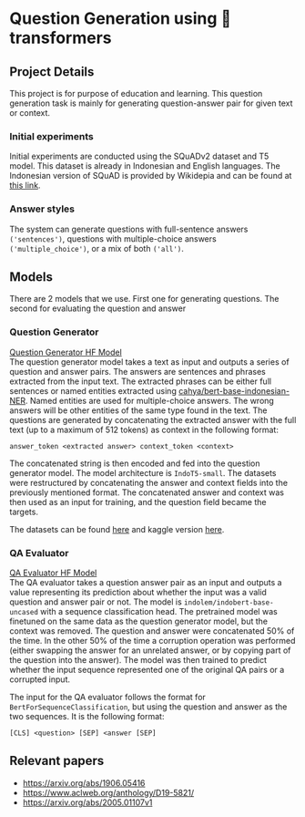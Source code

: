 # Question Generation using 🤗 transformers

## Project Details
This project is for purpose of education and learning. This question generation task is mainly for generating question-answer pair for given text or context.

### Initial experiments
Initial experiments are conducted using the SQuADv2 dataset and T5 model. This dataset is already in Indonesian and English languages. The Indonesian version of SQuAD is provided by Wikidepia and can be found at [this link](https://github.com/Wikidepia/indonesian_datasets).


### Answer styles
The system can generate questions with full-sentence answers `('sentences')`, questions with multiple-choice answers `('multiple_choice')`, or a mix of both `('all')`.

## Models
There are 2 models that we use. First one for generating questions. The second for evaluating the question and answer

### Question Generator
[Question Generator HF Model](https://huggingface.co/widyanto/IndoT5-small-qg)<br>
The question generator model takes a text as input and outputs a series of question and answer pairs. The answers are sentences and phrases extracted from the input text. The extracted phrases can be either full sentences or named entities extracted using [cahya/bert-base-indonesian-NER](https://huggingface.co/cahya/bert-base-indonesian-NER). Named entities are used for multiple-choice answers. The wrong answers will be other entities of the same type found in the text. The questions are generated by concatenating the extracted answer with the full text (up to a maximum of 512 tokens) as context in the following format:

```
answer_token <extracted answer> context_token <context>
```
The concatenated string is then encoded and fed into the question generator model. The model architecture is `IndoT5-small`. The datasets were restructured by concatenating the answer and context fields into the previously mentioned format. The concatenated answer and context was then used as an input for training, and the question field became the targets.

The datasets can be found [here](https://drive.google.com/drive/folders/1-wCkPQy4bhPybJ4vuvP7DDRNxAzSRtwT?usp=sharing) and kaggle version [here](https://www.kaggle.com/fathinahizzati/questionanswer).

### QA Evaluator
[QA Evaluator HF Model](https://huggingface.co/widyanto/indobert-base-uncased-qa-evaluator)<br>
The QA evaluator takes a question answer pair as an input and outputs a value representing its prediction about whether the input was a valid question and answer pair or not. The model is `indolem/indobert-base-uncased` with a sequence classification head. The pretrained model was finetuned on the same data as the question generator model, but the context was removed. The question and answer were concatenated 50% of the time. In the other 50% of the time a corruption operation was performed (either swapping the answer for an unrelated answer, or by copying part of the question into the answer). The model was then trained to predict whether the input sequence represented one of the original QA pairs or a corrupted input.

The input for the QA evaluator follows the format for `BertForSequenceClassification`, but using the question and answer as the two sequences. It is the following format:

```
[CLS] <question> [SEP] <answer [SEP]
```

## Relevant papers
- https://arxiv.org/abs/1906.05416
- https://www.aclweb.org/anthology/D19-5821/
- https://arxiv.org/abs/2005.01107v1
